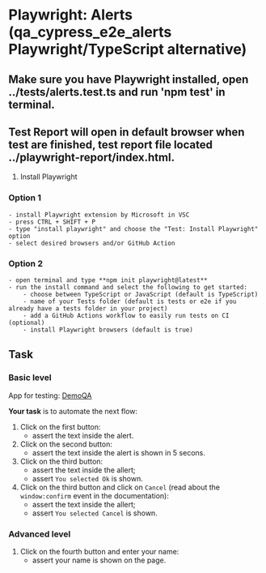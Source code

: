 # Playwright: Alerts (qa_cypress_e2e_alerts Playwright/TypeScript alternative)

## Make sure you have Playwright installed, open ../tests/alerts.test.ts and run 'npm test' in terminal.
## Test Report will open in default browser when test are finished, test report file located ../playwright-report/index.html.

1. Install Playwright

### Option 1
    - install Playwright extension by Microsoft in VSC
    - press CTRL + SHIFT + P
    - type "install playwright" and choose the "Test: Install Playwright" option
    - select desired browsers and/or GitHub Action

### Option 2
    - open terminal and type **npm init playwright@latest**
    - run the install command and select the following to get started:
        - choose between TypeScript or JavaScript (default is TypeScript)
        - name of your Tests folder (default is tests or e2e if you already have a tests folder in your project)
        - add a GitHub Actions workflow to easily run tests on CI (optional)
        - install Playwright browsers (default is true)

## Task

### Basic level

App for testing: [DemoQA](https://demoqa.com/alerts)

**Your task** is to automate the next flow:

1. Click on the first button:
   - assert the text inside the alert.
1. Click on the second button:
   - assert the text inside the alert is shown in 5 secons.
1. Click on the third button:
   - assert the text inside the allert;
   - assert `You selected Ok` is shown.
1. Click on the third button and click on `Cancel` (read about the `window:confirm` event in the documentation):
   - assert the text inside the allert;
   - assert `You selected Cancel` is shown.

### Advanced level

1. Click on the fourth button and enter your name:
   - assert your name is shown on the page.
